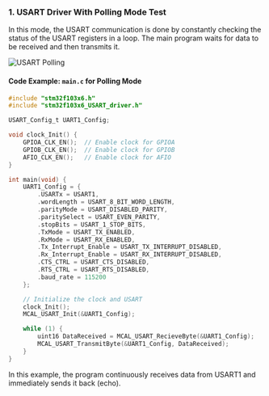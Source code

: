 

### 1. **USART Driver With Polling Mode Test**

In this mode, the USART communication is done by constantly checking the status of the USART registers in a loop. The main program waits for data to be received and then transmits it.

![USART Polling]()

#### Code Example: `main.c` for Polling Mode

```c
#include "stm32f103x6.h"
#include "stm32f103x6_USART_driver.h"

USART_Config_t UART1_Config;

void clock_Init() {
    GPIOA_CLK_EN();  // Enable clock for GPIOA
    GPIOB_CLK_EN();  // Enable clock for GPIOB
    AFIO_CLK_EN();   // Enable clock for AFIO
}

int main(void) {
    UART1_Config = {
        .USARTx = USART1,
        .wordLength = USART_8_BIT_WORD_LENGTH,
        .parityMode = USART_DISABLED_PARITY,
        .paritySelect = USART_EVEN_PARITY,
        .stopBits = USART_1_STOP_BITS,
        .TxMode = USART_TX_ENABLED,
        .RxMode = USART_RX_ENABLED,
        .Tx_Interrupt_Enable = USART_TX_INTERRUPT_DISABLED,
        .Rx_Interrupt_Enable = USART_RX_INTERRUPT_DISABLED,
        .CTS_CTRL = USART_CTS_DISABLED,
        .RTS_CTRL = USART_RTS_DISABLED,
        .baud_rate = 115200
    };

    // Initialize the clock and USART
    clock_Init();
    MCAL_USART_Init(&UART1_Config);

    while (1) {
        uint16 DataReceived = MCAL_USART_RecieveByte(&UART1_Config);
        MCAL_USART_TransmitByte(&UART1_Config, DataReceived);
    }
}
```

In this example, the program continuously receives data from USART1 and immediately sends it back (echo).
